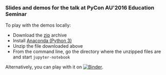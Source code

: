 ### Slides and demos for the talk at PyCon AU'2016 Education Seminar



To play with the demos locally:

- Download the [zip](https://github.com/doingmathwithpython/pycon-au-2016/archive/master.zip) archive
- Install [Anaconda (Python 3)](http://doingmathwithpython.github.io/pages/software-installation.html)
- Unzip the file downloaded above
- From the command line, go the directory where the unzipped files are and start `jupyter-notebook`

Alternatively, you can play with it on [![Binder](http://mybinder.org/badge.svg)](http://mybinder.org:/repo/doingmathwithpython/pycon-au-2016).
